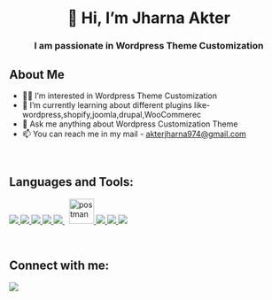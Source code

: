 <h1 align="center"> 👋 Hi, I’m Jharna Akter</h1>
<h3 align="center"> I am passionate in Wordpress Theme Customization
</h3>

## About Me
- 👩‍💻 I’m interested in Wordpress Theme Customization
- 🌱 I’m currently learning about different plugins like-wordpress,shopify,joomla,drupal,WooCommerec
- 💬 Ask me anything about Wordpress Customization Theme
- 📫 You can reach me in my mail - akterjharna974@gmail.com

<br/>

## Languages and Tools:

<p align="left">
<a href="https://www.java.com" target="_blank"> <img src="https://img.icons8.com/color/48/000000/java-coffee-cup-logo.png"/> </a>
	<a href="https://www.w3schools.com/html/" target="_blank"> <img src="https://img.icons8.com/color/48/000000/html-5.png"/> </a> 
    <a href="https://www.w3schools.com/css/" target="_blank"> <img src="https://img.icons8.com/color/48/000000/css3.png"/> </a> 
    <a href="https://www.w3schools.com/bootstrap4/default.asp" target="_blank"> <img src="https://img.icons8.com/color/48/000000/bootstrap.png"/> </a>  
    <a style="padding-right:8px;" href="https://www.mysql.com/" target="_blank"> <img src="https://img.icons8.com/fluent/50/000000/mysql-logo.png"/> </a>
    <a href="https://postman.com" target="_blank"> <img src="https://www.vectorlogo.zone/logos/getpostman/getpostman-icon.svg" alt="postman" width="45" height="45"/> </a> 
    <a href="https://git-scm.com/" target="_blank"> <img src="https://icons8.com/icon/101337/wordpress"/> </a> 
    <a href="https://git-scm.com/" target="_blank"> <img src="https://icons8.com/icon/EWiNJQyqQJOT/laptop-metrics"/> </a> 	
    <a href="https://github.com/" target="_blank"> <img src="https://img.icons8.com/color/48/000000/github.png"/> </a>
    
</p>

<br/>


## Connect with me:
<p align="left">

  <a href = "https://www.linkedin.com/in/jharna-akter10/"><img src="https://img.icons8.com/fluent/48/000000/linkedin.png"/></a>

</p>

